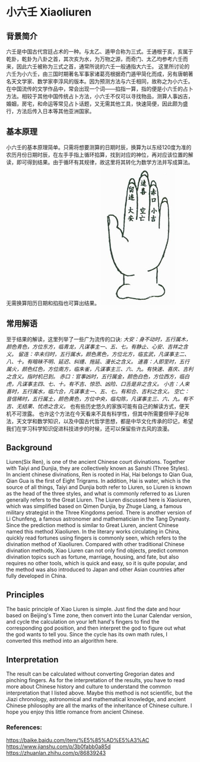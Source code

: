 
# 小六壬 Xiaoliuren 
## 背景简介
六壬是中国古代宫廷占术的一种。与太乙、遁甲合称为三式。壬通根于亥，亥属于乾卦，乾卦为八卦之首，其次亥为水，为万物之源，而奇门、太乙均参考六壬而来，因此六壬被称为三式之首，通常所说的六壬一般通指大六壬。
这里所讨论的六壬为小六壬，由三国时期著名军事家诸葛亮根据奇门遁甲简化而成，另有唐朝著名天文学家、数学家李淳风的版本。因为预测方法与六壬相同，故称之为小六壬。在中国流传的文学作品中，常会出现一个词——掐指一算，指的便是小六壬的占卜方法。相较于其他中国传统占卜方法，小六壬不仅可以寻找物品，测算人事凶吉，婚姻，房宅，和命运等常见占卜话题，又无需其他工具，快速简便，因此颇为盛行，方法后传入日本等其他亚洲国家。

## 基本原理
小六壬的基本原理简单。只需将想要测算的日期时辰，换算为以东经120度为准的农历月份日期时辰，在左手手指上循环掐算，找到对应的神位，再对应该位置的解读，即可得到结果。由于循环有其规律，故这里将其转化为数学方法并写成算法。无需换算阳历日期和掐指也可算出结果。
![六神位置图](https://github.com/KeuzhiZuo/liuren/blob/main/palm.jpg)

## 常用解语
至于结果的解读，这里列举了一些广为流传的口诀:
*大安：身不动时，五行属木，颜色青色，方位东方，临青龙，凡谋事主一、五、七。有静止、心安、吉祥之含义。*
*留连：卒未归时，五行属水，颜色黑色，方位北方，临玄武，凡谋事主二、八、十。有暗昧不明、延迟、纠缠、拖延、漫长之含义。*
*速喜：人即至时，五行属火，颜色红色，方位南方，临朱雀，凡谋事主三、六、九。有快速、喜庆、吉利之含义。指时机已到。*
*赤口：官事凶时，五行属金，颜色白色，方位西方，临白虎，凡谋事主四、七、十。有不吉、惊恐、凶险、口舌是非之含义。*
*小吉：人来喜时，五行属水，临六合，凡谋事主一、五、七。有和合、吉利之含义。*
*空亡：音信稀时，五行属土，颜色黄色，方位中央，临勾陈，凡谋事主三、六、九。有不吉、无结果、忧虑之含义。*
也有些历史悠久的家族可能有自己的解读方式，便天机不可泄露。
也许这个方法在今天看来不具有科学性，但其中所需要但甲子纪年法，天文学和数学知识，以及中国古代哲学思想，都是中华文化传承的印记，希望我们在学习科学知识促进科技进步的时候，还可以保留些许古风的浪漫。

## Background
Liuren(Six Ren), is one of the ancient Chinese court divinations. Together with Taiyi and Dunjia, they are collectively known as Sanshi (Three Styles). In ancient chinese divinations, Ren is rooted in Hai, Hai belongs to Qian Gua, Qian Gua is the first of Eight Trigrams. In addition, Hai is water, which is the source of all things, Taiyi and Dunjia both refer to Liuren, so Liuren is known as the head of the three styles, and what is commonly referred to as Liuren generally refers to the Great Liuren.
The Liuren discussed here is Xiaoiuren, which was simplified based on Qimen Dunjia, by Zhuge Liang, a famous military strategist in the Three Kingdoms period. There is another version of Li Chunfeng, a famous astronomer and mathematician in the Tang Dynasty. Since the prediction method is similar to Great Liuren, ancient Chinese named this method Xiaoliuren. 
In the literary works circulating in China, quickly read fortunes using fingers is commonly seen, which refers to the divination method of Xiaoliuren. Compared with other traditional Chinese divination methods, Xiao Liuren can not only find objects, predict common divination topics such as fortune, marriage, housing, and fate, but also requires no other tools, which is quick and easy, so it is quite popular, and the method was also introduced to Japan and other Asian countries after fully developed in China.

## Principles
The basic principle of Xiao Liuren is simple. Just find the date and hour based on Beijing's Time zone, then convert into the Lunar Calendar version, and cycle the calculation on your left hand's fingers to find the corresponding god position, and then interpret the god to figure out what the god wants to tell you. Since the cycle has its own math rules, I converted this method into an algorithm here. 

## Interpretation 
The result can be calculated without converting Gregorian dates and pinching fingers. As for the interpretation of the results, you have to read more about Chinese history and culture to understand the common interpretation that I listed above.
Maybe this method is not scientific, but the Jiazi chronology, astronomical and mathematical knowledge, and ancient Chinese philosophy are all the marks of the inheritance of Chinese culture. I hope you enjoy this little romance from ancient Chinese.

### References:
https://baike.baidu.com/item/%E5%85%AD%E5%A3%AC
https://www.jianshu.com/p/3b0fabb0a85d
https://zhuanlan.zhihu.com/p/86839243
